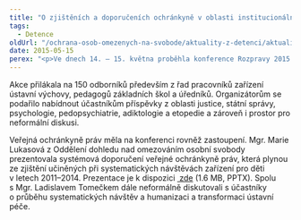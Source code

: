 ```yaml
---
title: "O zjištěních a doporučeních ochránkyně v oblasti institucionální výchovy na Rozpravách 2015"
tags:
  - Detence
oldUrl: "/ochrana-osob-omezenych-na-svobode/aktuality-z-detenci/aktuality-z-detenci-2015/o-zjistenich-a-doporucenich-ochrankyne-v-oblasti-institucionalni-vychovy-na-rozpravach-20/"
date: 2015-05-15
perex: "<p>Ve dnech 14. – 15. května proběhla konference Rozpravy 2015 o institucionální péči a nejen o ní, současnost a perspektivy V. Letošní podtitul zněl Pedagog v centru rizikového chování.</p>"
---
```


<!-- imported from the old website -->

<p>Akce přilákala na 150 odborníků především z řad pracovníků zařízení ústavní výchovy, pedagogů základních škol a úředníků. Organizátorům se podařilo nabídnout účastníkům příspěvky z oblasti justice, státní správy, psychologie, pedopsychiatrie, adiktologie a etopedie a zároveň i prostor pro neformální diskusi. </p><p>Veřejná ochránkyně práv měla na konferenci rovněž zastoupení. Mgr. Marie Lukasová z Oddělení dohledu nad omezováním osobní svobody prezentovala systémová doporučení veřejné ochránkyně práv, která plynou ze zjištění učiněných při systematických návštěvách zařízení pro děti v letech 2011–2014. Prezentace je k dispozici <a title="Otevření do nového okna" href="/uploads-import/ochrana_osob/2015/Dite-se-spec-potrebami.pptx" target="_blank"> zde</a> (1.6 MB, PPTX). Spolu s Mgr. Ladislavem Tomečkem dále neformálně diskutovali s účastníky o průběhu systematických návštěv a humanizaci a transformaci ústavní péče.  </p>
